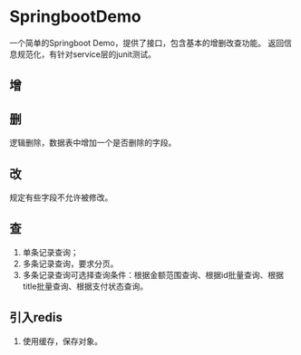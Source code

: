 # SpringbootDemo
一个简单的Springboot Demo，提供了接口，包含基本的增删改查功能。
返回信息规范化，有针对service层的junit测试。
## 增
## 删
逻辑删除，数据表中增加一个是否删除的字段。
## 改
规定有些字段不允许被修改。
## 查
1. 单条记录查询；
2. 多条记录查询，要求分页。
3. 多条记录查询可选择查询条件：根据金额范围查询、根据id批量查询、根据title批量查询、根据支付状态查询。
## 引入redis
1. 使用缓存，保存对象。

